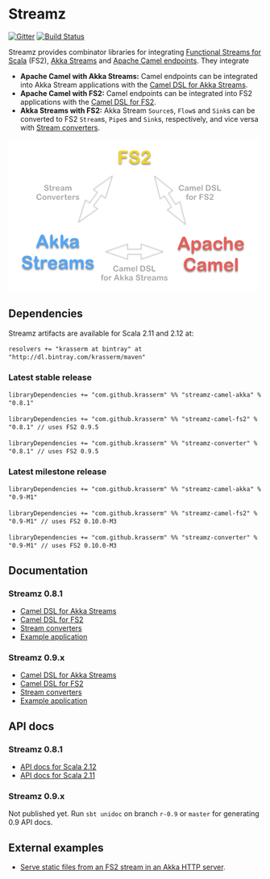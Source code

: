 Streamz
=======

[![Gitter](https://badges.gitter.im/krasserm/streamz.svg)](https://gitter.im/krasserm/streamz?utm_source=badge&utm_medium=badge&utm_campaign=pr-badge)
[![Build Status](https://travis-ci.org/krasserm/streamz.svg?branch=master)](https://travis-ci.org/krasserm/streamz)

Streamz provides combinator libraries for integrating [Functional Streams for Scala](https://github.com/functional-streams-for-scala/fs2) (FS2), [Akka Streams](http://doc.akka.io/docs/akka/2.4/scala/stream/index.html) and [Apache Camel endpoints](http://camel.apache.org/components.html). They integrate

- **Apache Camel with Akka Streams:** Camel endpoints can be integrated into Akka Stream applications with the [Camel DSL for Akka Streams](https://github.com/krasserm/streamz/blob/v-0.8.1/streamz-camel-akka/README.md).
- **Apache Camel with FS2:** Camel endpoints can be integrated into FS2 applications with the [Camel DSL for FS2](https://github.com/krasserm/streamz/blob/v-0.8.1/streamz-camel-fs2/README.md).
- **Akka Streams with FS2:** Akka Stream `Source`s, `Flow`s and `Sink`s can be converted to FS2 `Stream`s, `Pipe`s and `Sink`s, respectively, and vice versa with [Stream converters](https://github.com/krasserm/streamz/blob/v-0.8.1/streamz-converter/README.md).

![Streamz intro](images/streamz-intro.png)

Dependencies
------------

Streamz artifacts are available for Scala 2.11 and 2.12 at:

    resolvers += "krasserm at bintray" at "http://dl.bintray.com/krasserm/maven"

### Latest stable release

    libraryDependencies += "com.github.krasserm" %% "streamz-camel-akka" % "0.8.1"

    libraryDependencies += "com.github.krasserm" %% "streamz-camel-fs2" % "0.8.1" // uses FS2 0.9.5

    libraryDependencies += "com.github.krasserm" %% "streamz-converter" % "0.8.1" // uses FS2 0.9.5

### Latest milestone release

    libraryDependencies += "com.github.krasserm" %% "streamz-camel-akka" % "0.9-M1"

    libraryDependencies += "com.github.krasserm" %% "streamz-camel-fs2" % "0.9-M1" // uses FS2 0.10.0-M3

    libraryDependencies += "com.github.krasserm" %% "streamz-converter" % "0.9-M1" // uses FS2 0.10.0-M3

Documentation
-------------

### Streamz 0.8.1

- [Camel DSL for Akka Streams](https://github.com/krasserm/streamz/blob/v-0.8.1/streamz-camel-akka/README.md)
- [Camel DSL for FS2](https://github.com/krasserm/streamz/blob/v-0.8.1/streamz-camel-fs2/README.md)
- [Stream converters](https://github.com/krasserm/streamz/blob/v-0.8.1/streamz-converter/README.md)
- [Example application](https://github.com/krasserm/streamz/blob/v-0.8.1/streamz-examples/README.md)

### Streamz 0.9.x

- [Camel DSL for Akka Streams](streamz-camel-akka/README.md)
- [Camel DSL for FS2](streamz-camel-fs2/README.md)
- [Stream converters](streamz-converter/README.md)
- [Example application](streamz-examples/README.md)

API docs
--------

### Streamz 0.8.1

- [API docs for Scala 2.12](http://krasserm.github.io/streamz/scala-2.12/unidoc/index.html)
- [API docs for Scala 2.11](http://krasserm.github.io/streamz/scala-2.11/unidoc/index.html)

### Streamz 0.9.x

Not published yet. Run `sbt unidoc` on branch `r-0.9` or `master` for generating 0.9 API docs. 

External examples
-----------------

- [Serve static files from an FS2 stream in an Akka HTTP server](https://gist.github.com/bmc/2db513245a4d7213ba7aba4f67723d12).
